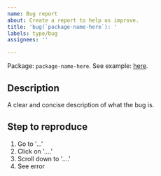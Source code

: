 ```yaml
---
name: Bug report
about: Create a report to help us improve.
title: 'bug(`package-name-here`): '
labels: type/bug
assignees: ''

---
```


Package: `package-name-here`.
See example: [here]().

## Description
A clear and concise description of what the bug is.

## Step to reproduce
1. Go to '...'
2. Click on '....'
3. Scroll down to '....'
4. See error
